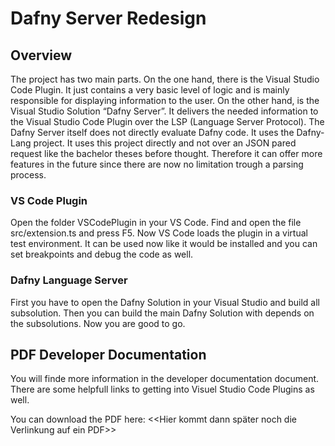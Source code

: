 # Dafny Server Redesign

## Overview
The project has two main parts. 
On the one hand, there is the Visual Studio Code Plugin. 
It just contains a very basic level of logic and is mainly responsible for displaying information to the user. 
On the other hand, is the Visual Studio Solution “Dafny Server”. 
It delivers the needed information to the Visual Studio Code Plugin over the LSP (Language Server Protocol). 
The Dafny Server itself does not directly evaluate Dafny code. It uses the Dafny-Lang project.
It uses this project directly and not over an JSON pared request like the bachelor theses before thought.
Therefore it can offer more features in the future since there are now no limitation trough a parsing process. 

### VS Code Plugin
Open the folder VSCodePlugin in your VS Code. Find and open the file src/extension.ts and press F5. 
Now VS Code loads the plugin in a virtual test environment. 
It can be used now like it would be installed and you can set breakpoints and debug the code as well. 

### Dafny Language Server
First you have to open the Dafny Solution in your Visual Studio and build all subsolution. 
Then you can build the main Dafny Solution with depends on the subsolutions. Now you are good to go.

## PDF Developer Documentation
You will finde more information in the developer documentation document. 
There are some helpfull links to getting into Visuel Studio Code Plugins as well. 

You can download the PDF here: <<Hier kommt dann später noch die Verlinkung auf ein PDF>>